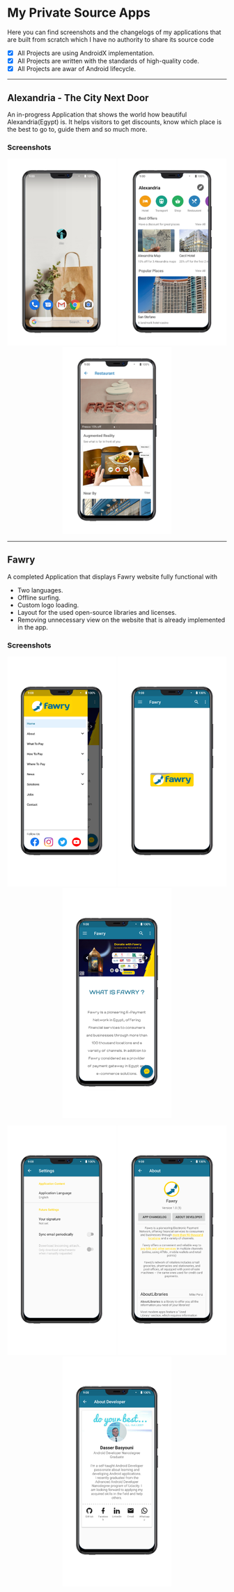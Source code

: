 # My Private Source Apps
Here you can find screenshots and the changelogs of my applications that are built from scratch which I have no authority to share its source code

-  [x]  All Projects are using AndroidX implementation.
-  [x]  All Projects are written with the standards of high-quality code.
-  [x]  All Projects are awar of Android lifecycle.

---
## Alexandria - The City Next Door
An in-progress Application that shows the world how beautiful Alexandria(Egypt) is. It helps visitors to get discounts, know which place is the best to go to, guide them and so much more.

### Screenshots 
<p align="center"> <img src="/screenshots/AlexScreenshot1.png" width="250"> <img src="/screenshots/AlexScreenshot2.png" width="250"> <img src="/screenshots/AlexScreenshot3.png" width="250"> </p>

---
## Fawry 
A completed Application that displays Fawry website fully functional with 
- Two languages.
- Offline surfing.
- Custom logo loading.
- Layout for the used open-source libraries and licenses.
- Removing unnecessary view on the website that is already implemented in the app.

### Screenshots 
<p align="center"> <img src="/screenshots/FawryScreenshot1.png" width="250"> <img src="/screenshots/FawryScreenshot2.png" width="250"> <img src="/screenshots/FawryScreenshot3.png" width="250"> </p>
<p align="center"> <img src="/screenshots/FawryScreenshot4.png" width="250"> <img src="/screenshots/FawryScreenshot5.png" width="250"> <img src="/screenshots/FawryScreenshot6.png" width="250"> </p>
